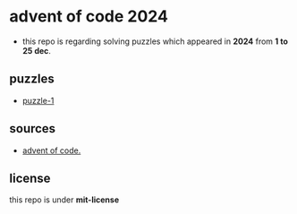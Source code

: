 # advent of code 2024

- this repo is regarding solving puzzles which appeared in **2024** from **1 to 25 dec**.

## puzzles
- [puzzle-1](puzzele-1)

## sources

- [advent of code.](https://adventofcode.com/)

## license

this repo is under **mit-license**

